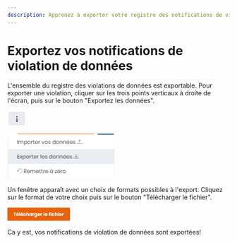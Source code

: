 ```yaml
---
description: Apprenez à exporter votre registre des notifications de violation de données.
---
```


# Exportez vos notifications de violation de données

L'ensemble du registre des violations de données est exportable. Pour exporter une violation, cliquer sur les trois points verticaux à droite de l'écran, puis sur le bouton "Exportez les données".

![](../../.gitbook/assets/image%20%2851%29.png)

![](../../.gitbook/assets/image%20%28130%29.png)

Un fenêtre apparaît avec un choix de formats possibles à l'export. Cliquez sur le format de votre choix puis sur le bouton "Télécharger le fichier".

![](../../.gitbook/assets/image%20%2846%29.png)

Ca y est, vos notifications de violation de données sont exportées!

